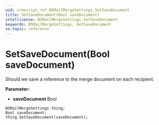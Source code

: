 ```yaml
---
uid: crmscript_ref_NSMailMergeSettings_SetSaveDocument
title: SetSaveDocument(Bool saveDocument)
intellisense: NSMailMergeSettings.SetSaveDocument
keywords: NSMailMergeSettings, GetSaveDocument
so.topic: reference
---
```


# SetSaveDocument(Bool saveDocument)

Should we save a reference to the merge document on each recipient.

**Parameter:** 
 - **saveDocument** Bool

```crmscript
NSMailMergeSettings thing;
Bool saveDocument;
thing.SetSaveDocument(saveDocument);
```

